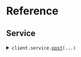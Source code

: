 # Reference
## Service
<details><summary><code>client.service.<a href="src/seed/service/client.py">post</a>(...)</code></summary>
<dl>
<dd>

#### 🔌 Usage

<dl>
<dd>

<dl>
<dd>

```python
from seed import SeedApiWideBasePath

client = SeedApiWideBasePath(
    base_url="https://yourhost.com/path/to/api",
)
client.service.post(
    service_param="serviceParam",
    resource_param="resourceParam",
    endpoint_param=1,
)

```
</dd>
</dl>
</dd>
</dl>

#### ⚙️ Parameters

<dl>
<dd>

<dl>
<dd>

**path_param:** `str` 
    
</dd>
</dl>

<dl>
<dd>

**service_param:** `str` 
    
</dd>
</dl>

<dl>
<dd>

**resource_param:** `str` 
    
</dd>
</dl>

<dl>
<dd>

**endpoint_param:** `int` 
    
</dd>
</dl>

<dl>
<dd>

**request_options:** `typing.Optional[RequestOptions]` — Request-specific configuration.
    
</dd>
</dl>
</dd>
</dl>


</dd>
</dl>
</details>

